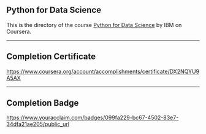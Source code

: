 ## Python for Data Science

This is the directory of the course [Python for Data Science](https://www.coursera.org/learn/python-for-applied-data-science) by IBM on Coursera.

---

## Completion Certificate 
https://www.coursera.org/account/accomplishments/certificate/DX2NQYU9A5AX

---

## Completion Badge
https://www.youracclaim.com/badges/099fa229-bc67-4502-83e7-34dfa21ae205/public_url
